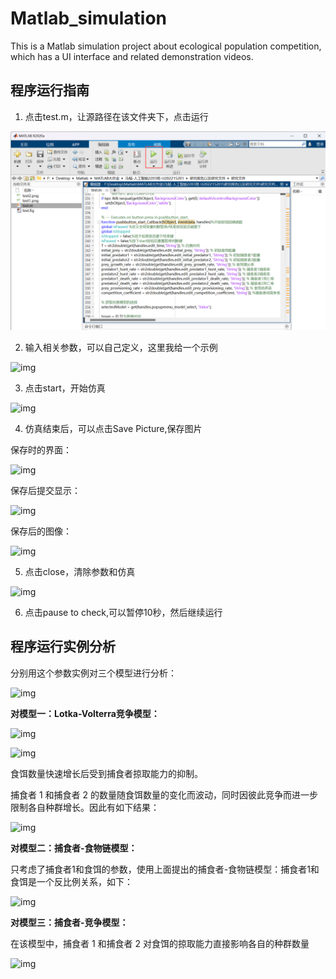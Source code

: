 # Matlab_simulation
This is a Matlab simulation project about ecological population competition, which has a UI interface and related demonstration videos.
## 程序运行指南
1. 点击test.m，让源路径在该文件夹下，点击运行

![img](/figs/图片1.png) 

2. 输入相关参数，可以自己定义，这里我给一个示例

![img](file:///C:\Users\86159\AppData\Local\Temp\ksohtml22324\wps2.jpg) 

3. 点击start，开始仿真

![img](file:///C:\Users\86159\AppData\Local\Temp\ksohtml22324\wps3.jpg) 

4. 仿真结束后，可以点击Save Picture,保存图片

保存时的界面：

 

![img](file:///C:\Users\86159\AppData\Local\Temp\ksohtml22324\wps4.jpg) 

保存后提交显示：

![img](file:///C:\Users\86159\AppData\Local\Temp\ksohtml22324\wps5.jpg) 

保存后的图像：

 

![img](file:///C:\Users\86159\AppData\Local\Temp\ksohtml22324\wps6.jpg) 

5. 点击close，清除参数和仿真

![img](file:///C:\Users\86159\AppData\Local\Temp\ksohtml22324\wps7.jpg) 

6. 点击pause to check,可以暂停10秒，然后继续运行

## 程序运行实例分析

分别用这个参数实例对三个模型进行分析：

![img](file:///C:\Users\86159\AppData\Local\Temp\ksohtml22324\wps8.jpg) 

**对模型一：Lotka-Volterra竞争模型：**

 

![img](file:///C:\Users\86159\AppData\Local\Temp\ksohtml22324\wps9.jpg) 

![img](file:///C:\Users\86159\AppData\Local\Temp\ksohtml22324\wps10.jpg) 

食饵数量快速增长后受到捕食者掠取能力的抑制。

捕食者 1 和捕食者 2 的数量随食饵数量的变化而波动，同时因彼此竞争而进一步限制各自种群增长。因此有如下结果：

![img](file:///C:\Users\86159\AppData\Local\Temp\ksohtml22324\wps11.jpg) 

**对模型二：捕食者-食物链模型：**

只考虑了捕食者1和食饵的参数，使用上面提出的捕食者-食物链模型：捕食者1和食饵是一个反比例关系，如下：

![img](file:///C:\Users\86159\AppData\Local\Temp\ksohtml22324\wps12.jpg) 

**对模型三：捕食者-竞争模型：**

在该模型中，捕食者 1 和捕食者 2 对食饵的掠取能力直接影响各自的种群数量

![img](file:///C:\Users\86159\AppData\Local\Temp\ksohtml22324\wps16.jpg)
